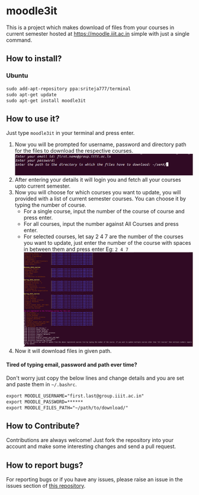# moodle3it

This is a project which makes download of files from your courses in current semester hosted at https://moodle.iiit.ac.in simple with just a single command.

## How to install?

### Ubuntu
    sudo add-apt-repository ppa:sriteja777/terminal
    sudo apt-get update
    sudo apt-get install moodle3it

## How to use it?

Just type `moodle3it` in your terminal and press enter.
1.  Now you will be prompted for username, password and directory path for the files to download the respective courses.
    ![](Images/input_details.png)
2.  After entering your details it will login you and fetch all your courses upto current semester.
3.  Now you will choose for which courses you want to update, you will provided with a list of current semester courses. You can choose it by typing the number of course. 
    - For a single course, input the number of the course of course and press enter.
    - For all courses, input the number against All Courses and press enter.
    - For selected courses, let say 2 4 7 are the number of the courses you want to update, just enter the number of the course with spaces in between them and press enter Eg: `2 4 7`
    ![](Images/courses.png)
4.  Now it will download files in given path.

#### Tired of typing email, password and path ever time?
Don't worry just copy the below lines and change details and you are set and paste them in `~/.bashrc`.
    
    export MOODLE_USERNAME="first.last@group.iiit.ac.in"
    export MOODLE_PASSWORD=******
    export MOODLE_FILES_PATH="~/path/to/download/"

## How to Contribute?

Contributions are always welcome! Just fork the repository into your account and make some interesting changes and send a pull request.

## How to report bugs?
For reporting bugs or if you have any issues, please raise an issue in the issues section of [this repository](https://github.com/sriteja777/moodle3it).


